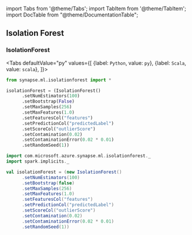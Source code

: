 import Tabs from '@theme/Tabs';
import TabItem from '@theme/TabItem';
import DocTable from "@theme/DocumentationTable";




## Isolation Forest

### IsolationForest

<Tabs
defaultValue="py"
values={[
{label: `Python`, value: `py`},
{label: `Scala`, value: `scala`},
]}>
<TabItem value="py">

<!--pytest-codeblocks:cont-->

```python
from synapse.ml.isolationforest import *

isolationForest = (IsolationForest()
      .setNumEstimators(100)
      .setBootstrap(False)
      .setMaxSamples(256)
      .setMaxFeatures(1.0)
      .setFeaturesCol("features")
      .setPredictionCol("predictedLabel")
      .setScoreCol("outlierScore")
      .setContamination(0.02)
      .setContaminationError(0.02 * 0.01)
      .setRandomSeed(1))
```

</TabItem>
<TabItem value="scala">

```scala
import com.microsoft.azure.synapse.ml.isolationforest._
import spark.implicits._

val isolationForest = (new IsolationForest()
      .setNumEstimators(100)
      .setBootstrap(false)
      .setMaxSamples(256)
      .setMaxFeatures(1.0)
      .setFeaturesCol("features")
      .setPredictionCol("predictedLabel")
      .setScoreCol("outlierScore")
      .setContamination(0.02)
      .setContaminationError(0.02 * 0.01)
      .setRandomSeed(1))
```

</TabItem>
</Tabs>

<DocTable className="CleanMissingData"
py="synapse.ml.isolationforest.html#module-synapse.ml.isolationforest.IsolationForest"
scala="com/microsoft/azure/synapse/ml/isolationforest/IsolationForest.html"
sourceLink="https://github.com/microsoft/SynapseML/blob/master/core/src/main/scala/com/microsoft/azure/synapse/ml/isolationforest/IsolationForest.scala" />



